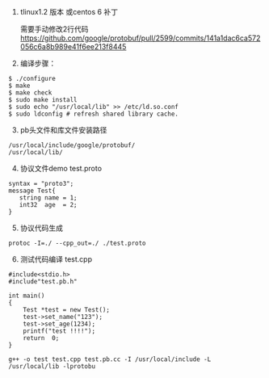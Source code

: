1. tlinux1.2 版本 或centos 6 补丁
   
   需要手动修改2行代码
   https://github.com/google/protobuf/pull/2599/commits/141a1dac6ca572056c6a8b989e41f6ee213f8445

2. 编译步骤：

```
$ ./configure
$ make
$ make check
$ sudo make install
$ sudo echo "/usr/local/lib" >> /etc/ld.so.conf
$ sudo ldconfig # refresh shared library cache.
```

3. pb头文件和库文件安装路径
```
/usr/local/include/google/protobuf/
/usr/local/lib/
```

4. 协议文件demo
test.proto
```
syntax = "proto3";
message Test{
   string name = 1;
   int32  age  = 2;
}

```

5. 协议代码生成
```
protoc -I=./ --cpp_out=./ ./test.proto 
```

6. 测试代码编译
test.cpp 

```
#include<stdio.h>
#include"test.pb.h"
   
int main()
{
    Test *test = new Test();
    test->set_name("123");
    test->set_age(1234);
    printf("test !!!!");
    return  0;
}
```

```
g++ -o test test.cpp test.pb.cc -I /usr/local/include -L /usr/local/lib -lprotobu
```
